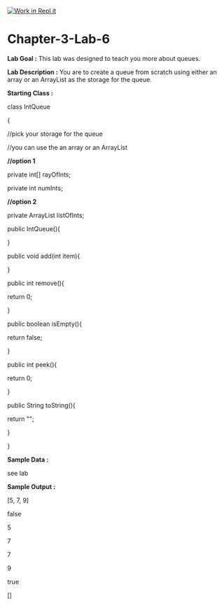 [![Work in Repl.it](https://classroom.github.com/assets/work-in-replit-14baed9a392b3a25080506f3b7b6d57f295ec2978f6f33ec97e36a161684cbe9.svg)](https://classroom.github.com/online_ide?assignment_repo_id=4756360&assignment_repo_type=AssignmentRepo)
# Chapter-3-Lab-6

**Lab Goal :** This lab was designed to teach you more about queues.

**Lab Description :** You are to create a queue from scratch using either an array or an ArrayList as the storage for the queue.

      

**Starting Class :** 

class IntQueue

{

//pick your storage for the queue

//you can use the an array or an ArrayList

**//option 1**

private int[] rayOfInts;

private int numInts;

**//option 2**

private ArrayList<Integer> listOfInts;

public IntQueue(){

}

public void add(int item){

}

public int remove(){

return 0;

}

public boolean isEmpty(){

 return false;

}

public int peek(){

return 0;

}

public String toString(){

return "";

}

}

**Sample Data :** 

see lab

**Sample Output :**

[5, 7, 9]

false

5

7

7

9

true

[]
